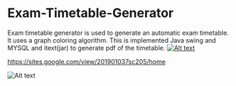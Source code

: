 # Exam-Timetable-Generator
Exam timetable generator is used to generate an automatic exam timetable.
It uses a graph coloring algorithm.
This is implemented Java swing and MYSQL and itext(jar) to generate pdf of the timetable.
[![Alt text](https://i.ytimg.com/vi/MCQYM568c2M/hqdefault.jpg?sqp=-oaymwEcCNACELwBSFXyq4qpAw4IARUAAIhCGAFwAcABBg==&rs=AOn4CLDuW4vz_iOvAHYdVAtOfdZEaeCSSA)](https://www.youtube.com/embed/MCQYM568c2M)

https://sites.google.com/view/201901037sc205/home

![Alt text](https://github.com/bhargav-01/Exam-Timetable-Generator/blob/master/screenshot/ci.png=250x250)
